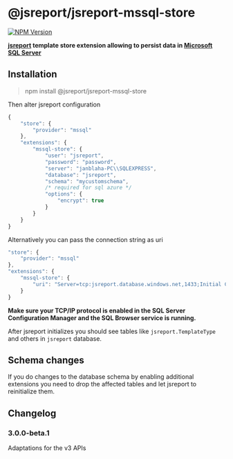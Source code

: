 # @jsreport/jsreport-mssql-store
[![NPM Version](http://img.shields.io/npm/v/@jsreport/jsreport-mssql-store.svg?style=flat-square)](https://npmjs.com/package/@jsreport/jsreport-mssql-store)

**[jsreport](https://github.com/jsreport/jsreport) template store extension allowing to persist data in [Microsoft SQL Server](https://www.microsoft.com/en/server-cloud/products/sql-server/)**


## Installation

> npm install @jsreport/jsreport-mssql-store

Then alter jsreport configuration
```js
{
	"store": {
		"provider": "mssql"
	},
	"extensions": {
		"mssql-store": {
			"user": "jsreport",
			"password": "password",
			"server": "janblaha-PC\\SQLEXPRESS",
			"database": "jsreport",
			"schema": "mycustomschema",
			/* required for sql azure */
			"options": {
				"encrypt": true
			}
		}
	}
}
```

Alternatively you can pass the connection string as uri
```js
"store": {
	"provider": "mssql"
},
"extensions": {
	"mssql-store": {
		"uri": "Server=tcp:jsreport.database.windows.net,1433;Initial Catalog=jsreport;Persist Security Info=False;User ID=myuser;Password=password;MultipleActiveResultSets=False;Encrypt=True;"
	}
}
```

**Make sure your TCP/IP protocol is enabled in the SQL Server Configuration Manager and the SQL Browser service is running.**

After jsreport initializes you should see tables like `jsreport.TemplateType` and others in `jsreport` database.

## Schema changes
If you do changes to the database schema by enabling additional extensions you need to drop the affected tables and let jsreport to reinitialize them.

## Changelog

### 3.0.0-beta.1

Adaptations for the v3 APIs
